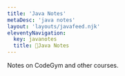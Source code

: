 ```yaml
---
title: 'Java Notes'
metaDesc: 'java notes'
layout: 'layouts/javafeed.njk'
eleventyNavigation:
  key: javanotes
  title: 📝Java Notes
---
```

<span class="bg-purple-700 md:text-2xl text-xl md:p-2 p-1">Notes on CodeGym and other courses.</span>